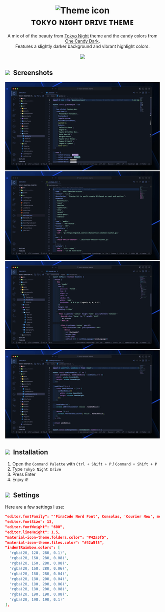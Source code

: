 <div align="center">
<h1><img src="https://github.com/user-attachments/assets/e1cbc858-5672-4016-8d26-51ed9b50bb2a" alt="Theme icon" height=320 /> <br/>
ᴛᴏᴋʏᴏ ɴɪɢʜᴛ ᴅʀɪᴠᴇ ᴛʜᴇᴍᴇ</h1>
A mix of of the beauty from <a href="https://marketplace.visualstudio.com/items?itemName=enkia.tokyo-night">Tokyo Night</a> theme and the candy colors from <a href="https://marketplace.visualstudio.com/items?itemName=KacperBiedka.one-candy-dark">One Candy Dark</a>. <br/>
Features a slightly darker background and vibrant highlight colors.<br/>
<br/>
<img src="https://github.com/user-attachments/assets/3d8f9b08-5a75-4a8a-9da8-0aa9ca705c0e" height=100 /><br/>
</div>




## <img src="https://github.com/user-attachments/assets/573a4455-6dbe-4e17-b06c-2c0f3c334474" height=18 />&nbsp; Screenshots

![CSS syntax highlight](images/screenshots/css-example.png)
![JSON syntax highlight](images/screenshots/json-example.png)
![JSX syntax highlight](images/screenshots/jsx-example.png)
![Hooks syntax highlight](images/screenshots/hooks-example.png)

## <img src="https://github.com/user-attachments/assets/33bfbe3f-9872-46bd-8454-433a94e19222" height=18 />&nbsp; Installation

1. Open the `Command Palette` with `Ctrl + Shift + P` / `Command + Shift + P`
2. Type `Tokyo Night Drive`
3. Press Enter
4. Enjoy it!

## <img src="https://github.com/user-attachments/assets/aab6d9bf-23cf-45ed-a360-7f325a3abac1" height=18 />&nbsp; Settings

Here are a few settings I use:

```json
"editor.fontFamily": "'FiraCode Nerd Font', Consolas, 'Courier New', monospace",
"editor.fontSize": 13,
"editor.fontWeight": "600",
"editor.lineHeight": 1.5,
"material-icon-theme.folders.color": "#42a5f5",
"material-icon-theme.files.color": "#42a5f5",
"indentRainbow.colors": [
  "rgba(20, 120, 280, 0.1)",
  "rgba(20, 160, 280, 0.08)",
  "rgba(20, 160, 280, 0.08)",
  "rgba(20, 160, 280, 0.06)",
  "rgba(20, 160, 280, 0.04)",
  "rgba(20, 180, 200, 0.04)",
  "rgba(20, 180, 200, 0.06)",
  "rgba(20, 180, 200, 0.08)",
  "rgba(20, 190, 190, 0.08)",
  "rgba(20, 190, 190, 0.1)"
],
```
